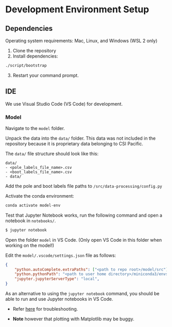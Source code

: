 # Development Environment Setup
## Dependencies
Operating system requirements: Mac, Linux, and Windows (WSL 2 only)

1. Clone the repository
2. Install dependencies:
```bash
./script/bootstrap
```
3. Restart your command prompt.

## IDE
We use Visual Studio Code (VS Code) for development.

### Model

Navigate to the ```model``` folder.

Unpack the data into the ```data/``` folder. This data was not included in the repository because it is proprietary data belonging to CSI Pacific.

The ```data/``` file structure should look like this:
```
data/
- <pole_labels_file_name>.csv
- <boot_labels_file_name>.csv
- data/
```

Add the pole and boot labels file paths to ```/src/data-processing/config.py```

Activate the conda environment:
```bash
conda activate model-env 
```

Test that Jupyter Notebook works, run the following command and open a notebook in `notebooks/`.
```bash
$ jupyter notebook
```

Open the folder ```model``` in VS Code. (Only open VS Code in this folder when working on the model!)

Edit the ```model/.vscode/settings.json``` file as follows:
```json
{
    "python.autoComplete.extraPaths": ["<path to repo root>/model/src"],
    "python.pythonPath": "<path to user home directory>/miniconda3/envs/model-env/bin/python",
    "jupyter.jupyterServerType": "local",
}
```

As an alternative to using the ```jupyter notebook``` command, you should be able to run and use Jupyter notebooks in VS Code.
* Refer [here](https://code.visualstudio.com/docs/python/jupyter-support) for troubleshooting.

* **Note** however that plotting with Matplotlib may be buggy. 
